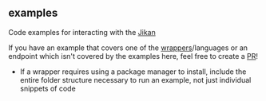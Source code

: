 ## examples

Code examples for interacting with the [Jikan](http://github.com/jikan-me/jikan)

If you have an example that covers one of the [wrappers](https://github.com/jikan-me/jikan#wrappers)/languages or an endpoint which isn't covered by the examples here, feel free to create a [PR](https://github.com/jikan-me/examples/compare)!

- If a wrapper requires using a package manager to install, include the entire folder structure necessary to run an example, not just individual snippets of code
